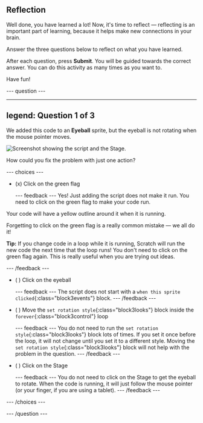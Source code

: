 ## Reflection

Well done, you have learned a lot! Now, it's time to reflect — reflecting is an important part of learning, because it helps make new connections in your brain.

Answer the three questions below to reflect on what you have learned.

After each question, press **Submit**. You will be guided towards the correct answer. You can do this activity as many times as you want to.

Have fun!

--- question ---

---
legend: Question 1 of 3
---

We added this code to an **Eyeball** sprite, but the eyeball is not rotating when the mouse pointer moves. 

![Screenshot showing the script and the Stage.](images/code-not-running.png)

How could you fix the problem with just one action?

--- choices ---

- (x) Click on the green flag

  --- feedback ---
Yes! Just adding the script does not make it run. You need to click on the green flag to make your code run.

Your code will have a yellow outline around it when it is running.

Forgetting to click on the green flag is a really common mistake — we all do it!

**Tip:** If you change code in a loop while it is running, Scratch will run the new code the next time that the loop runs! You don't need to click on the green flag again. This is really useful when you are trying out ideas. 

  --- /feedback ---

- ( ) Click on the eyeball

  --- feedback ---
The script does not start with a `when this sprite clicked`{:class="block3events"} block.
  --- /feedback ---

- ( ) Move the `set rotation style`{:class="block3looks"} block inside the `forever`{:class="block3control"} loop

  --- feedback ---
You do not need to run the `set rotation style`{:class="block3looks"} block lots of times. If you set it once before the loop, it will not change until you set it to a different style. Moving the `set rotation style`{:class="block3looks"} block will not help with the problem in the question.
  --- /feedback ---

- ( ) Click on the Stage

  --- feedback ---
You do not need to click on the Stage to get the eyeball to rotate. When the code is running, it will just follow the mouse pointer (or your finger, if you are using a tablet). 
  --- /feedback ---

--- /choices ---

--- /question ---
